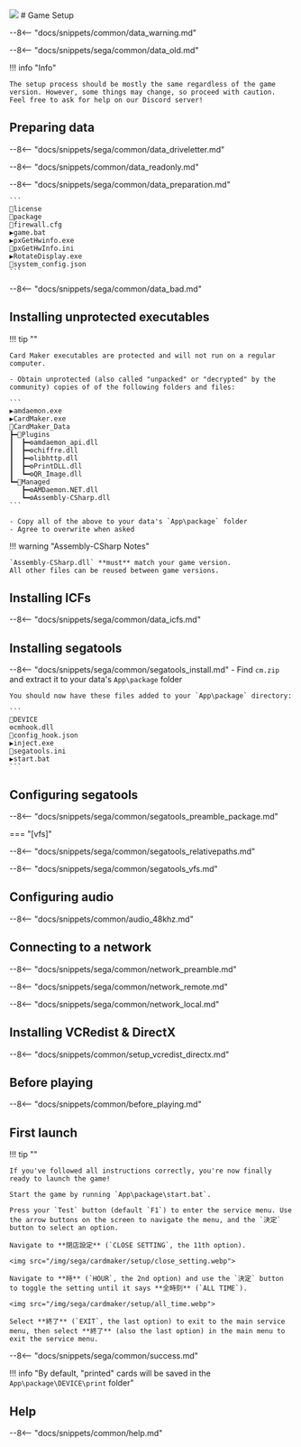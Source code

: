 <img class="header-logo" src="/img/sega/cardmaker/logo.webp">
# Game Setup

--8<-- "docs/snippets/common/data_warning.md"

--8<-- "docs/snippets/sega/common/data_old.md"

!!! info "Info"

    The setup process should be mostly the same regardless of the game version. However, some things may change, so proceed with caution. Feel free to ask for help on our Discord server!

## Preparing data

--8<-- "docs/snippets/sega/common/data_driveletter.md"

--8<-- "docs/snippets/common/data_readonly.md"

--8<-- "docs/snippets/sega/common/data_preparation.md"

    ```
    📂license
    📂package
    📄firewall.cfg
    ▶️game.bat
    ▶️pxGetHwinfo.exe
    📝pxGetHwInfo.ini
    ▶️RotateDisplay.exe
    📄system_config.json
    ```

--8<-- "docs/snippets/sega/common/data_bad.md"

## Installing unprotected executables

!!! tip ""

    Card Maker executables are protected and will not run on a regular computer.

    - Obtain unprotected (also called "unpacked" or "decrypted" by the community) copies of of the following folders and files:

    ```
    ▶️amdaemon.exe
    ▶️CardMaker.exe
    📂CardMaker_Data
    ┣━📂Plugins
    ┃  ┣━⚙️amdaemon_api.dll
    ┃  ┣━⚙️chiffre.dll
    ┃  ┣━⚙️libhttp.dll
    ┃  ┣━⚙️PrintDLL.dll
    ┃  ┗━⚙️QR_Image.dll
    ┗━📂Managed
       ┣━⚙️AMDaemon.NET.dll
       ┗━⚙️Assembly-CSharp.dll
    ```

    - Copy all of the above to your data's `App\package` folder
    - Agree to overwrite when asked

!!! warning "Assembly-CSharp Notes"

    `Assembly-CSharp.dll` **must** match your game version.  
    All other files can be reused between game versions.

## Installing ICFs

--8<-- "docs/snippets/sega/common/data_icfs.md"

## Installing segatools

--8<-- "docs/snippets/sega/common/segatools_install.md"
    - Find `cm.zip` and extract it to your data's `App\package` folder

    You should now have these files added to your `App\package` directory:

    ```
    📂DEVICE
    ⚙️cmhook.dll
    📄config_hook.json
    ▶️inject.exe
    📝segatools.ini
    ▶️start.bat
    ```

## Configuring segatools

--8<-- "docs/snippets/sega/common/segatools_preamble_package.md"

=== "[vfs]"

--8<-- "docs/snippets/sega/common/segatools_relativepaths.md"

--8<-- "docs/snippets/sega/common/segatools_vfs.md"

## Configuring audio

--8<-- "docs/snippets/common/audio_48khz.md"

## Connecting to a network

--8<-- "docs/snippets/sega/common/network_preamble.md"

--8<-- "docs/snippets/sega/common/network_remote.md"

--8<-- "docs/snippets/sega/common/network_local.md"

## Installing VCRedist & DirectX

--8<-- "docs/snippets/common/setup_vcredist_directx.md"

## Before playing

--8<-- "docs/snippets/common/before_playing.md"

## First launch

!!! tip ""

    If you've followed all instructions correctly, you're now finally ready to launch the game!

    Start the game by running `App\package\start.bat`.

    Press your `Test` button (default `F1`) to enter the service menu. Use the arrow buttons on the screen to navigate the menu, and the `決定` button to select an option.

    Navigate to **閉店設定** (`CLOSE SETTING`, the 11th option).

    <img src="/img/sega/cardmaker/setup/close_setting.webp">

    Navigate to **時** (`HOUR`, the 2nd option) and use the `決定` button to toggle the setting until it says **全時刻** (`ALL TIME`).

    <img src="/img/sega/cardmaker/setup/all_time.webp">

    Select **終了** (`EXIT`, the last option) to exit to the main service menu, then select **終了** (also the last option) in the main menu to exit the service menu.

--8<-- "docs/snippets/sega/common/success.md"

!!! info "By default, "printed" cards will be saved in the `App\package\DEVICE\print` folder"

## Help

--8<-- "docs/snippets/common/help.md"
